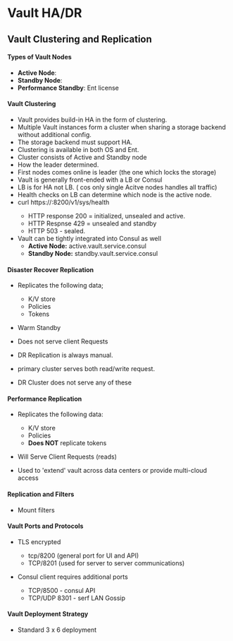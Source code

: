 # Vault HA/DR
## Vault Clustering and Replication
#### Types of Vault Nodes

- **Active Node**:
- **Standby Node**:
- **Performance Standby**: Ent license

#### Vault Clustering
- Vault provides build-in HA in the form of clustering.
- Multiple Vault instances form a cluster when sharing a storage backend without additional config.
- The storage backend must support HA.
- Clustering is available in both OS and Ent.
- Cluster consists of Active and Standby node
- How the leader determined.
- First nodes comes online is leader (the one which locks the storage)
- Vault is generally front-ended with a LB or Consul
- LB is for HA not LB. ( cos only single Acitve nodes handles all traffic)
- Health checks on LB can determine which node is the active node.
- curl https://<ip>:8200/v1/sys/health
  - HTTP response 200 = initialized, unsealed and active.
  - HTTP Respnse 429 = unsealed and standby
  - HTTP 503 - sealed.
- Vault can be tightly integrated into Consul as well
  - **Active Node:** active.vault.service.consul
  - **Standby Node:** standby.vault.service.consul



#### Disaster Recover Replication
- Replicates the following data;
  - K/V store
  - Policies
  - Tokens

- Warm Standby
- Does not serve client Requests
- DR Replication is always manual.
- primary cluster serves both read/write request.
- DR Cluster does not serve any of these


#### Performance Replication
- Replicates the following data:
  - K/V store
  - Policies
  - **Does NOT** replicate tokens

- Will Serve Client Requests (reads)
- Used to 'extend' vault across data centers or provide multi-cloud access




#### Replication and Filters
- Mount filters


#### Vault Ports and Protocols
- TLS encrypted
  - tcp/8200 (general port for UI and API)
  - TCP/8201 (used for server to server communications)


- Consul client requires additional ports
  - TCP/8500 - consul API
  - TCP/UDP 8301 - serf LAN Gossip



#### Vault Deployment Strategy
- Standard 3 x 6 deployment
